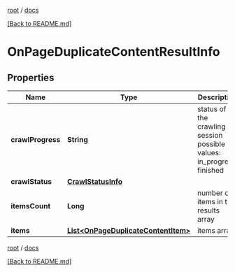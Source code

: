 [root](./../ "root") / [docs](./ "docs")

[[Back to README.md]](./../README.md "[Back to README.md]")

# OnPageDuplicateContentResultInfo

## Properties

| Name | Type | Description | Notes |
|------------ | ------------- | ------------- | -------------|
|**crawlProgress** | **String** | status of the crawling session possible values: in_progress, finished |  [optional] |
|**crawlStatus** | [**CrawlStatusInfo**](CrawlStatusInfo.md) |  |  [optional] |
|**itemsCount** | **Long** | number of items in the results array |  [optional] |
|**items** | [**List&lt;OnPageDuplicateContentItem&gt;**](OnPageDuplicateContentItem.md) | items array |  [optional] |

[root](./../ "root") / [docs](./ "docs")

[[Back to README.md]](./../README.md "[Back to README.md]")
